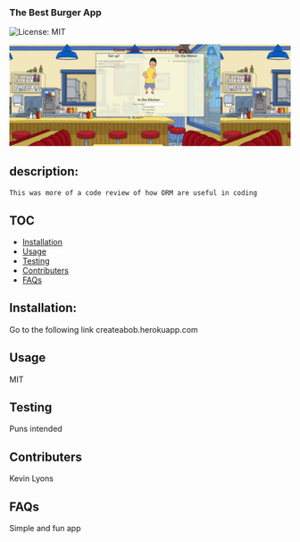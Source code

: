 ### The Best Burger App

![License: MIT](https://img.shields.io/badge/License-MIT-green.svg)

![snapshot](https://github.com/Lax-Walrus/the-best-burger-app/blob/main/photos/screencapture-createabob-herokuapp-2021-01-26-17_39_45.png?raw=true)

## description:

    This was more of a code review of how ORM are useful in coding

## TOC

- [Installation](#installation)
- [Usage](#usage)
- [Testing](#tests)
- [Contributers](#Contributers)
- [FAQs](#FAQs)

## Installation:

Go to the following link createabob.herokuapp.com

## Usage

MIT

## Testing

Puns intended

## Contributers

Kevin Lyons

## FAQs

Simple and fun app
